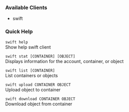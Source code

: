 ### Available Clients
* swift

### Quick Help
`swift help`  
Show help swift client

`swift stat [CONTAINER] [OBJECT]`  
Displays information for the account, container, or object

`swift list [CONTAINER]`  
List containers or objects

`swift upload CONTAINER OBJECT`  
Upload object to container

`swift download CONTAINER OBJECT`  
Download object from container
